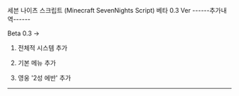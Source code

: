 세븐 나이츠 스크립트 (Minecraft SevenNights Script)
베타 0.3 Ver
------추가내역------

Beta 0.3 ->

1. 전체적 시스템 추가

2. 기본 메뉴 추가

3. 영웅 '2성 에반' 추가

------------------
